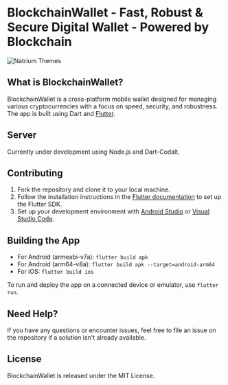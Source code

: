 # BlockchainWallet - Fast, Robust & Secure Digital Wallet - Powered by Blockchain
![Natrium Themes](https://natrium.io/assets/natrium-themes.jpg)

## What is BlockchainWallet?

BlockchainWallet is a cross-platform mobile wallet designed for managing various cryptocurrencies with a focus on speed, security, and robustness. The app is built using Dart and [Flutter](https://flutter.io).

## Server

Currently under development using Node.js and Dart-Codalt.

## Contributing

1. Fork the repository and clone it to your local machine.
2. Follow the installation instructions in the [Flutter documentation](https://flutter.io/docs/get-started/install) to set up the Flutter SDK.
3. Set up your development environment with [Android Studio](https://flutter.io/docs/development/tools/android-studio) or [Visual Studio Code](https://flutter.io/docs/development/tools/vs-code).

## Building the App

- For Android (armeabi-v7a): `flutter build apk`
- For Android (arm64-v8a): `flutter build apk --target=android-arm64`
- For iOS: `flutter build ios`

To run and deploy the app on a connected device or emulator, use `flutter run`.

## Need Help?

If you have any questions or encounter issues, feel free to file an issue on the repository if a solution isn't already available.

## License

BlockchainWallet is released under the MIT License.

